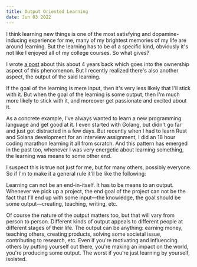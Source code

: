 ```yaml
---
title: Output Oriented Learning
date: Jun 03 2022
---
```


I think learning new things is one of the most satisfying and dopamine-inducing experience for me, many of my brightest memories of my life are around learning. But the learning has to be of a specific kind, obviously it's not like I enjoyed all of my college courses. So what gives?

I wrote [a post](https://okrefusal.com/posts/owner-vs-victim-an-epiphany/) about this about 4 years back which goes into the ownership aspect of this phenomenon. But I recently realized there's also another aspect, the output of the said learning.

If the goal of the learning is mere input, then it's very less likely that I'll stick with it. But when the goal of the learning is some output, then I'm much more likely to stick with it, and moreover get passionate and excited about it.

As a concrete example, I've always wanted to learn a new programming language and get good at it. I even started with Golang, but didn't go far and just got distracted in a few days. But recently when I had to learn Rust and Solana development for an interview assignment, I did an 18 hour coding marathon learning it all from scratch. And this pattern has emerged in the past too, whenever I was very energetic about learning something, the learning was means to some other end.

I suspect this is true not just for me, but for many others, possibly everyone. So if I'm to make it a general rule it'll be like the following:

Learning can not be an end-in-itself. It has to be means to an output. Whenever we pick up a project, the end goal of the project can not be the fact that I'll end up with some input—the knowledge, the goal should be some output—creating, teaching, writing, etc.

Of course the nature of the output matters too, but that will vary from person to person. Different kinds of output appeals to different people at different stages of their life. The output can be anything: earning money, teaching others, creating products, solving some societal issue, contributing to research, etc. Even if you're motivating and influencing others by putting yourself out there, you're making an impact on the world, you're producing some output. The worst if you're just learning by yourself, isolated.
